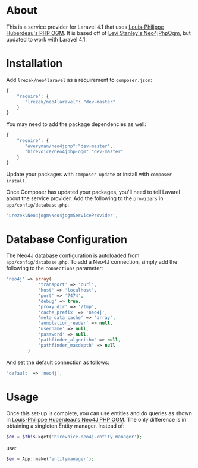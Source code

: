 About
=====

This is a service provider for Laravel 4.1 that uses [Louis-Philippe Huberdeau's PHP OGM](https://github.com/lphuberdeau/Neo4j-PHP-OGM). It is based off of [Levi Stanley's Neo4jPhpOgm](https://github.com/niterain/Neo4jPhpOgm), but updated to work with Laravel 4.1.

Installation
=============

Add `lrezek/neo4laravel` as a requirement to `composer.json`:

```JavaScript
{
    "require": {
       "lrezek/neo4laravel": "dev-master"
    }
}
```

You may need to add the package dependencies as well:

```JavaScript
{
    "require": {
       "everyman/neo4jphp":"dev-master",
       "hirevoice/neo4jphp-ogm":"dev-master"
    }
}
```

Update your packages with `composer update` or install with `composer install`.

Once Composer has updated your packages, you'll need to tell Lavarel about the service provider. Add the following to the `providers` in `app/config/database.php`: 

```PHP
'Lrezek\Neo4jogm\Neo4jogmServiceProvider',
```

Database Configuration
===========

The Neo4J database configuration is autoloaded from `app/config/database.php`. To add a Neo4J connection, simply add the following to the `connections` parameter:

```PHP
'neo4j' => array(
            'transport' => 'curl',
            'host' => 'localhost',
            'port' => '7474',
            'debug' => true,
            'proxy_dir' => '/tmp',
            'cache_prefix' => 'neo4j',
            'meta_data_cache' => 'array',
            'annotation_reader' => null,
            'username' => null,
            'password' => null,
            'pathfinder_algorithm' => null,
            'pathfinder_maxdepth' => null
        )
```

And set the default connection as follows:

```PHP
'default' => 'neo4j',
```

Usage
============================

Once this set-up is complete, you can use entities and do queries as shown in [Louis-Philippe Huberdeau's Neo4J PHP OGM](https://github.com/lphuberdeau/Neo4j-PHP-OGM). The only difference is in obtaining a singleton Entity manager. Instead of:

```PHP
$em = $this->get('hirevoice.neo4j.entity_manager');
```

use:

```PHP
$em = App::make('entitymanager');
```
